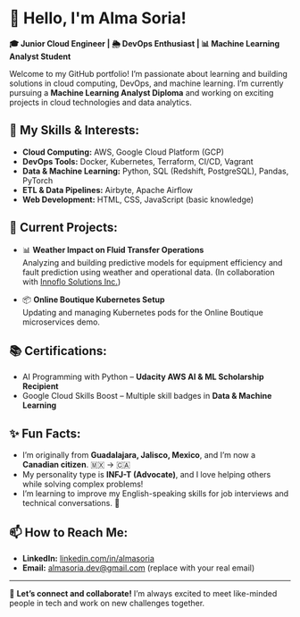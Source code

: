 # 👋 Hello, I'm Alma Soria!

**🎓 Junior Cloud Engineer | 🌦 DevOps Enthusiast | 📊 Machine Learning Analyst Student**

Welcome to my GitHub portfolio! I’m passionate about learning and building solutions in cloud computing, DevOps, and machine learning. I’m currently pursuing a **Machine Learning Analyst Diploma** and working on exciting projects in cloud technologies and data analytics.

## 🔧 My Skills & Interests:
- **Cloud Computing:** AWS, Google Cloud Platform (GCP)
- **DevOps Tools:** Docker, Kubernetes, Terraform, CI/CD, Vagrant
- **Data & Machine Learning:** Python, SQL (Redshift, PostgreSQL), Pandas, PyTorch
- **ETL & Data Pipelines:** Airbyte, Apache Airflow
- **Web Development:** HTML, CSS, JavaScript (basic knowledge)

## 🌟 Current Projects:
- 📊 **Weather Impact on Fluid Transfer Operations**  
  Analyzing and building predictive models for equipment efficiency and fault prediction using weather and operational data. (In collaboration with [Innoflo Solutions Inc.](https://www.innoflo.com))

- 📦 **Online Boutique Kubernetes Setup**  
  Updating and managing Kubernetes pods for the Online Boutique microservices demo.

## 📚 Certifications:
- AI Programming with Python – **Udacity AWS AI & ML Scholarship Recipient**  
- Google Cloud Skills Boost – Multiple skill badges in **Data & Machine Learning**

## ✨ Fun Facts:
- I’m originally from **Guadalajara, Jalisco, Mexico**, and I’m now a **Canadian citizen**. 🇲🇽 → 🇨🇦  
- My personality type is **INFJ-T (Advocate)**, and I love helping others while solving complex problems!  
- I’m learning to improve my English-speaking skills for job interviews and technical conversations. 📢

## 📫 How to Reach Me:
- **LinkedIn:** [linkedin.com/in/almasoria](https://www.linkedin.com/in/almasoria)  
- **Email:** almasoria.dev@gmail.com (replace with your real email)

---

🚀 **Let’s connect and collaborate!** I’m always excited to meet like-minded people in tech and work on new challenges together.
